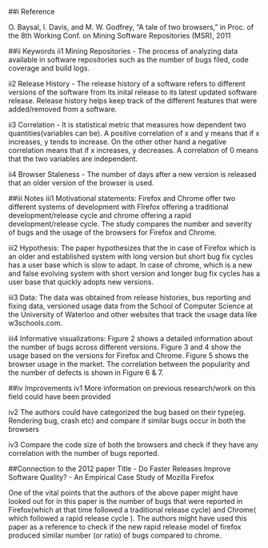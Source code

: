 ##i Reference
    
O. Baysal, I. Davis, and M. W. Godfrey, “A tale of two browsers,” in Proc. of the 8th Working Conf. on Mining Software Repositories (MSR), 2011

##ii Keywords
ii1 Mining Repositories - The process of analyzing data available in software repositories such as the number of bugs filed, code coverage and build logs.

ii2 Release History - The release history of a software refers to different versions of the software from its inital release to its latest updated software release. Release history helps keep track of the different features that were added/removed from a software.

ii3 Correlation - It is statistical metric that measures how dependent two quantities(variables can be). A positive correlation of x and y means that if x increases, y tends to increase. On the other other hand a negative correlation means that if x increases, y decreases. A correlation of 0 means that the two variables are independent.  

ii4 Browser Staleness - The number of days after a new version is released that an older version of the browser is used.

##iii Notes
iii1 Motivational statements: Firefox and Chrome offer two different systems of development with FIrefox offering a traditional development/release cycle and chrome offering a rapid development/release cycle. The study compares the number and severity of bugs and the usage of the browsers for Firefox and Chrome. 

iii2 Hypothesis: The paper hypothesizes that the in case of Firefox which is an older and established system with long version but short bug fix cycles has a user base which is slow to adapt. In case of chrome, which is a new and false evolving system with short version and longer bug fix cycles has a user base that quickly adopts new versions.

iii3 Data: The data was obtained from release histories, bus reporting and fixing data, versioned usage data from the School of Computer Science at the University of Waterloo and other websites that track the usage data like w3schools.com.

iii4 Informative visualizations: Figure 2 shows a detailed information about the number of bugs across different versions. Figure 3 and 4 show the usage based on the versions for Firefox and Chrome. Figure 5 shows the browser usage in the market. The correlation between the popularity and the number of defects is shown in Figure 6 & 7.

##iv Improvements
iv1 More information on previous research/work on this field could have been provided

iv2 The authors could have categorized the bug based on their type(eg. Rendering bug, crash etc) and compare if similar bugs occur in both the browsers

iv3 Compare the code size of both the browsers and check if they have any correlation with the number of bugs reported.

##Connection to the 2012 paper
Title - Do Faster Releases Improve Software Quality? - An Empirical Case Study of Mozilla Firefox

One of the vital points that the authors of the above paper might have looked out for in this paper is the number of bugs that were reported in Firefox(which at that time followed a traditional release cycle)  and Chrome( which followed a rapid release cycle ). The authors might have used this paper as a reference to check if the new rapid release model of firefox produced similar number (or ratio) of bugs compared to chrome.
